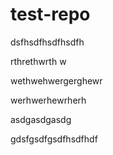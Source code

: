 # test-repo

dsfhsdfhsdfhsdfh

rthrethwrth
w

wethwehwergerghewr

werhwerhewrherh

asdgasdgasdg

gdsfgsdfgsdfhsdfhdf
